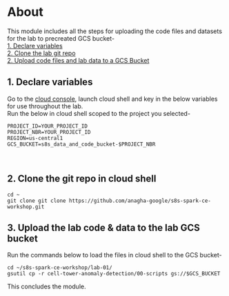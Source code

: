 # About

This module includes all the steps for uploading the code files and datasets for the lab to precreated GCS bucket-<br>
[1. Declare variables](01-files-upload.md#1-declare-variables)<br>
[2. Clone the lab git repo](01-files-upload.md#2-clone-the-git-repo-in-cloud-shell)<br>
[2. Upload code files and lab data to a GCS Bucket](01-files-upload.md#2-upload-the-lab-code--data-to-the-lab-gcs-bucket)<br>

## 1. Declare variables

Go to the [cloud console](console.cloud.google.com), launch cloud shell and key in the below variables for use throughout the lab.  
Run the below in cloud shell scoped to the project you selected-

```
PROJECT_ID=YOUR_PROJECT_ID
PROJECT_NBR=YOUR_PROJECT_ID
REGION=us-central1
GCS_BUCKET=s8s_data_and_code_bucket-$PROJECT_NBR
```
<br>

## 2. Clone the git repo in cloud shell

```
cd ~
git clone git clone https://github.com/anagha-google/s8s-spark-ce-workshop.git
```

## 3. Upload the lab code & data to the lab GCS bucket

Run the commands below to load the files in cloud shell to the GCS bucket-
```
cd ~/s8s-spark-ce-workshop/lab-01/
gsutil cp -r cell-tower-anomaly-detection/00-scripts gs://$GCS_BUCKET
```

This concludes the module.
